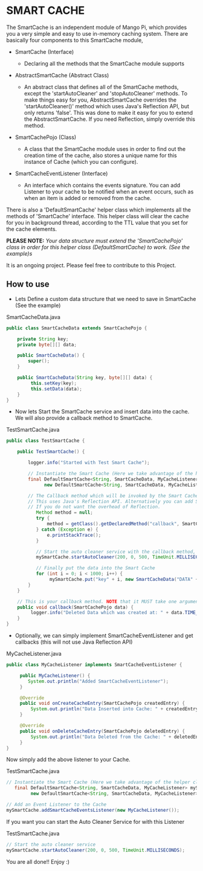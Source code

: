 # SMART CACHE

The SmartCache is an independent module of Mango Pi, which provides you a very simple and easy to use
in-memory caching system. There are basically four components to this SmartCache module,

* SmartCache                (Interface)
    * Declaring all the methods that the SmartCache module supports

* AbstractSmartCache        (Abstract Class)
    * An abstract class that defines all of the SmartCache methods, except the 'startAutoCleaner' and 'stopAutoCleaner' methods.
    To make things easy for you, AbstractSmartCache overrides the 'startAutoCleaner()' method which
    uses Java's Reflection API, but only returns 'false'. This was done to make it easy for you to
    extend the AbstractSmartCache. If you need Reflection, simply override this method.

* SmartCachePojo            (Class)
    * A class that the SmartCache module uses in order to find out the creation time of the cache,
    also stores a unique name for this instance of Cache (which you can configure).

* SmartCacheEventListener   (Interface)
    * An interface which contains the events signature. You can add Listener to your cache to be
    notified when an event occurs, such as when an item is added or removed from the cache.

There is also a 'DefaultSmartCache' helper class which implements all the methods of 'SmartCache' interface.
This helper class will clear the cache for you in background thread, according to the TTL value that you set for the cache elements.

**PLEASE NOTE:** *Your data structure must extend the 'SmartCachePojo' class in order for this helper class (DefaultSmartCache) to work. (See the example)s*

It is an ongoing project. Please feel free to contribute to this Project.

## How to use

* Lets Define a custom data structure that we need to save in SmartCache (See the example)

SmartCacheData.java

```java
public class SmartCacheData extends SmartCachePojo {

    private String key;
    private byte[][] data;

    public SmartCacheData() {
        super();
    }

    public SmartCacheData(String key, byte[][] data) {
         this.setKey(key);
         this.setData(data);
    }
}
```

* Now lets Start the SmartCache service and insert data into the cache. We will also provide a callback method to SmartCache.

TestSmartCache.java

```java
public class TestSmartCache {

    public TestSmartCache() {

        logger.info("Started with Test Smart Cache");

        // Instantiate the Smart Cache (Here we take advantage of the helper class DefaultSmartCache)
        final DefaultSmartCache<String, SmartCacheData, MyCacheListener> mySmartCache =
              new DefaultSmartCache<String, SmartCacheData, MyCacheListener>();

        // The Callback method which will be invoked by the Smart Cache when deleting an entry from the Cache
        // This uses Java's Reflection API. Alternatively you can add SmartCacheEventListener to do the same job
        // If you do not want the overhead of Reflection.
           Method method = null;
           try {
               method = getClass().getDeclaredMethod("callback", SmartCachePojo.class);
           } catch (Exception e) {
               e.printStackTrace();
           }

           // Start the auto cleaner service with the callback method, as created above
           mySmartCache.startAutoCleaner(200, 0, 500, TimeUnit.MILLISECONDS, this, method);

           // Finally put the data into the Smart Cache
           for (int i = 0; i < 1000; i++) {
                mySmartCache.put("key" + i, new SmartCacheData("DATA" + i, createData(NUMBER_OF_CHUNKS, CHUNK_SIZE)));
        }
    }

    // This is your callback method. NOTE that it MUST take one argument of type V extends SmartCachePojo
    public void callback(SmartCachePojo data) {
         logger.info("Deleted Data which was created at: " + data.TIME_STAMP);
    }
}
```

* Optionally, we can simply implement SmartCacheEventListener and get callbacks
(this will not use Java Reflection API)

MyCacheListener.java

```java
public class MyCacheListener implements SmartCacheEventListener {

     public MyCacheListener() {
        System.out.println("Added SmartCacheEventListener");
     }

     @Override
     public void onCreateCacheEntry(SmartCachePojo createdEntry) {
         System.out.println("Data Inserted into Cache: " + createdEntry.getTIME_STAMP());
     }

     @Override
     public void onDeleteCacheEntry(SmartCachePojo deletedEntry) {
         System.out.println("Data Deleted from the Cache: " + deletedEntry.getTIME_STAMP());
     }
}
```

Now simply add the above listener to your Cache.

TestSmartCache.java

```java
// Instantiate the Smart Cache (Here we take advantage of the helper class DefaultSmartCache)
   final DefaultSmartCache<String, SmartCacheData, MyCacheListener> mySmartCache =
         new DefaultSmartCache<String, SmartCacheData, MyCacheListener>();

// Add an Event Listener to the Cache
mySmartCache.addSmartCacheEventsListener(new MyCacheListener());
```

If you want you can start the Auto Cleaner Service for with this Listener

TestSmartCache.java

```java
// Start the auto cleaner service
mySmartCache.startAutoCleaner(200, 0, 500, TimeUnit.MILLISECONDS);
```

You are all done!! Enjoy :)